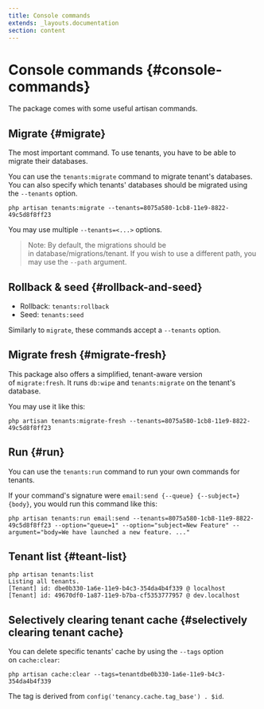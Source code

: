 ```yaml
---
title: Console commands
extends: _layouts.documentation
section: content
---
```



# Console commands {#console-commands}

The package comes with some useful artisan commands.

## **Migrate** {#migrate}

The most important command. To use tenants, you have to be able to migrate their databases.

You can use the `tenants:migrate` command to migrate tenant's databases. You can also specify which tenants' databases should be migrated using the `--tenants` option.

```
php artisan tenants:migrate --tenants=8075a580-1cb8-11e9-8822-49c5d8f8ff23
```

You may use multiple `--tenants=<...>` options.

> Note: By default, the migrations should be in database/migrations/tenant. If you wish to use a different path, you may use the `--path` argument.

## **Rollback & seed** {#rollback-and-seed}

- Rollback: `tenants:rollback`
- Seed: `tenants:seed`

Similarly to `migrate`, these commands accept a `--tenants` option.

## **Migrate fresh** {#migrate-fresh}

This package also offers a simplified, tenant-aware version of `migrate:fresh`. It runs `db:wipe` and `tenants:migrate` on the tenant's database.

You may use it like this:

```
php artisan tenants:migrate-fresh --tenants=8075a580-1cb8-11e9-8822-49c5d8f8ff23
```

## **Run** {#run}

You can use the `tenants:run` command to run your own commands for tenants.

If your command's signature were `email:send {--queue} {--subject=} {body}`, you would run this command like this:

```
php artisan tenants:run email:send --tenants=8075a580-1cb8-11e9-8822-49c5d8f8ff23 --option="queue=1" --option="subject=New Feature" --argument="body=We have launched a new feature. ..."
```

## **Tenant list** {#teant-list}

```
php artisan tenants:list
Listing all tenants.
[Tenant] id: dbe0b330-1a6e-11e9-b4c3-354da4b4f339 @ localhost
[Tenant] id: 49670df0-1a87-11e9-b7ba-cf5353777957 @ dev.localhost
```

## **Selectively clearing tenant cache** {#selectively clearing tenant cache}

You can delete specific tenants' cache by using the `--tags` option on `cache:clear`:

```
php artisan cache:clear --tags=tenantdbe0b330-1a6e-11e9-b4c3-354da4b4f339
```

The tag is derived from `config('tenancy.cache.tag_base') . $id`.